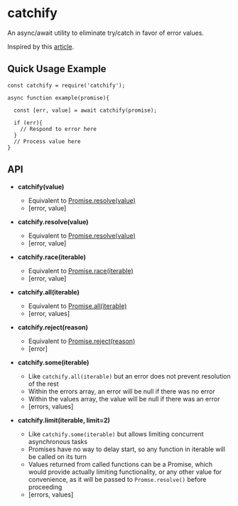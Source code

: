 # catchify
An async/await utility to eliminate try/catch in favor of error values.

Inspired by this [article][0].

## Quick Usage Example

```
const catchify = require('catchify');

async function example(promise){

  const [err, value] = await catchify(promise);
  
  if (err){
    // Respond to error here
  }
  // Process value here
}

```

## API

- **catchify(value)**

    - Equivalent to [Promise.resolve(value)][1]
    - \[error, value]


- **catchify.resolve(value)**

    - Equivalent to [Promise.resolve(value)][1]
    - \[error, value]


- **catchify.race(iterable)**

    - Equivalent to [Promise.race(iterable)][2]
    - \[error, value]


- **catchify.all(iterable)**

    - Equivalent to [Promise.all(iterable)][3]
    - \[error, values]


- **catchify.reject(reason)**

    - Equivalent to [Promise.reject(reason)][4]
    - \[error]

- **catchify.some(iterable)**

    - Like `catchify.all(iterable)` but an error does not prevent resolution of the rest
    - Within the errors array, an error will be null if there was no error
    - Within the values array, the value will be null if there was an error
    - \[errors, values]

- **catchify.limit(iterable, limit=2)**

    - Like `catchify.some(iterable)` but allows limiting concurrent asynchronous tasks
    - Promises have no way to delay start, so any function in iterable will be called on its turn
    - Values returned from called functions can be a Promise, which would provide actually limiting 
    functionality, or any other value for convenience, as it will be passed to `Promse.resolve()`
    before proceeding
    - \[errors, values]

[0]: http://blog.grossman.io/how-to-write-async-await-without-try-catch-blocks-in-javascript/
[1]: https://developer.mozilla.org/en-US/docs/Web/JavaScript/Reference/Global_Objects/Promise/resolve
[2]: https://developer.mozilla.org/en-US/docs/Web/JavaScript/Reference/Global_Objects/Promise/race
[3]: https://developer.mozilla.org/en-US/docs/Web/JavaScript/Reference/Global_Objects/Promise/all
[4]: https://developer.mozilla.org/en-US/docs/Web/JavaScript/Reference/Global_Objects/Promise/reject
